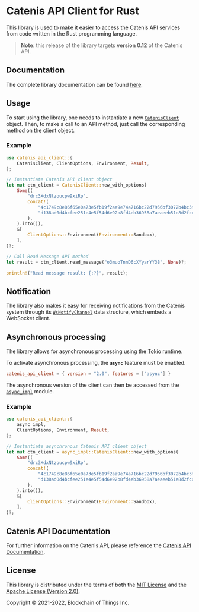 # Catenis API Client for Rust

This library is used to make it easier to access the Catenis API services from code
written in the Rust programming language.

> **Note**: this release of the library targets **version 0.12** of the Catenis API.

## Documentation

The complete library documentation can be found [here](https://docs.rs/catenis_api_client/~2.0).

## Usage

To start using the library, one needs to instantiate a new [`CatenisClient`](https://docs.rs/catenis_api_client/~2.0/catenis_api_client/struct.CatenisClient.html)
object. Then, to make a call to an API method, just call the corresponding method on the client object.

### Example

```rust
use catenis_api_client::{
    CatenisClient, ClientOptions, Environment, Result,
};

// Instantiate Catenis API client object
let mut ctn_client = CatenisClient::new_with_options(
    Some((
        "drc3XdxNtzoucpw9xiRp",
        concat!(
            "4c1749c8e86f65e0a73e5fb19f2aa9e74a716bc22d7956bf3072b4bc3fbfe2a0",
            "d138ad0d4bcfee251e4e5f54d6e92b8fd4eb36958a7aeaeeb51e8d2fcc4552c3"
        ),
    ).into()),
    &[
        ClientOptions::Environment(Environment::Sandbox),
    ],
)?;

// Call Read Message API method
let result = ctn_client.read_message("o3muoTnnD6cXYyarYY38", None)?;

println!("Read message result: {:?}", result);
```

## Notification

The library also makes it easy for receiving notifications from the Catenis system through its
[`WsNotifyChannel`](https://docs.rs/catenis_api_client/~2.0/catenis_api_client/notification/struct.WsNotifyChannel.html)
data structure, which embeds a WebSocket client.

## Asynchronous processing

The library allows for asynchronous processing using the [Tokio](https://crates.io/crates/tokio)
runtime.

To activate asynchronous processing, the **`async`** feature must be enabled.

```toml
catenis_api_client = { version = "2.0", features = ["async"] }
```

The asynchronous version of the client can then be accessed from the [`async_impl`](https://docs.rs/catenis_api_client/~2.0/catenis_api_client/async_impl/index.html)
module.

### Example

```rust
use catenis_api_client::{
    async_impl,
    ClientOptions, Environment, Result,
};

// Instantiate asynchronous Catenis API client object
let mut ctn_client = async_impl::CatenisClient::new_with_options(
    Some((
        "drc3XdxNtzoucpw9xiRp",
        concat!(
            "4c1749c8e86f65e0a73e5fb19f2aa9e74a716bc22d7956bf3072b4bc3fbfe2a0",
            "d138ad0d4bcfee251e4e5f54d6e92b8fd4eb36958a7aeaeeb51e8d2fcc4552c3"
        ),
    ).into()),
    &[
        ClientOptions::Environment(Environment::Sandbox),
    ],
)?;
```

## Catenis API Documentation

For further information on the Catenis API, please reference the [Catenis API Documentation](https://catenis.com/docs/api).

## License

This library is distributed under the terms of both the [MIT License](LICENSE-MIT) and the [Apache License (Version 2.0)](LICENSE-APACHE).

Copyright © 2021-2022, Blockchain of Things Inc.